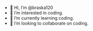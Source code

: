 - 👋 Hi, I’m @braska120
- 👀 I’m interested in coding.
- 🌱 I’m currently learning coding.
- 💞️ I’m looking to collaborate on coding.

<!---
braska120/braska120 is a ✨ special ✨ repository because its `README.md` (this file) appears on your GitHub profile.
You can click the Preview link to take a look at your changes.
--->

